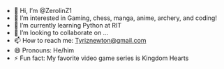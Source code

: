 - 👋 Hi, I’m @ZerolinZ1
- 👀 I’m interested in Gaming, chess, manga, anime, archery, and coding!
- 🌱 I’m currently learning Python at RIT
- 💞️ I’m looking to collaborate on ...
- 📫 How to reach me: Tyriznewton@gmail.com
- 😄 Pronouns: He/him
- ⚡ Fun fact: My favorite video game series is Kingdom Hearts

<!---
ZerolinZ1/ZerolinZ1 is a ✨ special ✨ repository because its `README.md` (this file) appears on your GitHub profile.
You can click the Preview link to take a look at your changes.
--->
